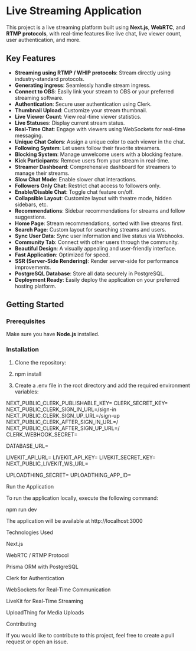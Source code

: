 # Live Streaming Application

This project is a live streaming platform built using **Next.js**, **WebRTC**, and **RTMP protocols**, with real-time features like live chat, live viewer count, user authentication, and more.

## Key Features

- **Streaming using RTMP / WHIP protocols**: Stream directly using industry-standard protocols.
- **Generating ingress**: Seamlessly handle stream ingress.
- **Connect to OBS**: Easily link your stream to OBS or your preferred streaming software.
- **Authentication**: Secure user authentication using Clerk.
- **Thumbnail Upload**: Customize your stream thumbnail.
- **Live Viewer Count**: View real-time viewer statistics.
- **Live Statuses**: Display current stream status.
- **Real-Time Chat**: Engage with viewers using WebSockets for real-time messaging.
- **Unique Chat Colors**: Assign a unique color to each viewer in the chat.
- **Following System**: Let users follow their favorite streamers.
- **Blocking System**: Manage unwelcome users with a blocking feature.
- **Kick Participants**: Remove users from your stream in real-time.
- **Streamer Dashboard**: Comprehensive dashboard for streamers to manage their streams.
- **Slow Chat Mode**: Enable slower chat interactions.
- **Followers Only Chat**: Restrict chat access to followers only.
- **Enable/Disable Chat**: Toggle chat feature on/off.
- **Collapsible Layout**: Customize layout with theatre mode, hidden sidebars, etc.
- **Recommendations**: Sidebar recommendations for streams and follow suggestions.
- **Home Page**: Stream recommendations, sorted with live streams first.
- **Search Page**: Custom layout for searching streams and users.
- **Sync User Data**: Sync user information and live status via Webhooks.
- **Community Tab**: Connect with other users through the community.
- **Beautiful Design**: A visually appealing and user-friendly interface.
- **Fast Application**: Optimized for speed.
- **SSR (Server-Side Rendering)**: Render server-side for performance improvements.
- **PostgreSQL Database**: Store all data securely in PostgreSQL.
- **Deployment Ready**: Easily deploy the application on your preferred hosting platform.

## Getting Started

### Prerequisites

Make sure you have **Node.js** installed.

### Installation

1. Clone the repository:

2. npm install

3. Create a .env file in the root directory and add the required environment variables:

NEXT_PUBLIC_CLERK_PUBLISHABLE_KEY=
CLERK_SECRET_KEY=
NEXT_PUBLIC_CLERK_SIGN_IN_URL=/sign-in
NEXT_PUBLIC_CLERK_SIGN_UP_URL=/sign-up
NEXT_PUBLIC_CLERK_AFTER_SIGN_IN_URL=/
NEXT_PUBLIC_CLERK_AFTER_SIGN_UP_URL=/
CLERK_WEBHOOK_SECRET=

DATABASE_URL=

LIVEKIT_API_URL=
LIVEKIT_API_KEY=
LIVEKIT_SECRET_KEY=
NEXT_PUBLIC_LIVEKIT_WS_URL=

UPLOADTHING_SECRET=
UPLOADTHING_APP_ID=

Run the Application

To run the application locally, execute the following command:

npm run dev

The application will be available at http://localhost:3000

Technologies Used

Next.js

WebRTC / RTMP Protocol

Prisma ORM with PostgreSQL

Clerk for Authentication

WebSockets for Real-Time Communication

LiveKit for Real-Time Streaming

UploadThing for Media Uploads


Contributing

If you would like to contribute to this project, feel free to create a pull request or open an issue.